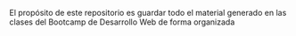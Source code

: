 El propósito de este repositorio es guardar todo el material generado en las clases del Bootcamp de Desarrollo Web de forma organizada
